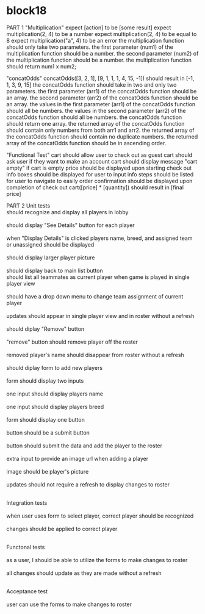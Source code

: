# block18
PART 1
"Multiplication"
expect [action] to be [some result]
expect multiplication(2, 4) to be a number
expect multiplication(2, 4) to be equal to 8
expect multiplication("a", 4) to be an error
the multiplication function should only take two parameters.
the first parameter (num1) of the multiplication function should be a number.
the second parameter (num2) of the multiplication function should be a number.
the multiplication function should return num1 x num2;

"concatOdds"
concatOdds([3, 2, 1], [9, 1, 1, 1, 4, 15, -1])
should result in [-1, 1, 3, 9, 15]
the concatOdds function should take in two and only two parameters.
the first parameter (arr1) of the concatOdds function should be an array.
the second parameter (arr2) of the concatOdds function should be an array.
the values in the first parameter (arr1) of the concatOdds function should all be numbers.
the values in the second parameter (arr2) of the concatOdds function should all be numbers.
the concatOdds function should return one array.
the returned array of the concatOdds function should contain only numbers from both arr1 and arr2.
the returned array of the concatOdds function should contain no duplicate numbers.
the returned array of the concatOdds function should be in ascending order.

"Functional Test"
cart should allow user to check out as guest
cart should ask user if they want to make an account
cart should display message "cart empty" if cart is empty
price should be displayed upon starting check out
info boxes should be displayed for user to input info
steps should be listed for user to navigate to easily
order confirmation should be displayed upon completion of check out
cart([price] * [quantity])
should result in [final price]

PART 2
Unit tests
<br>should recognize and display all players in lobby  
<br>should display "See Details" button for each player  
 <br>when "Display Details" is clicked players name, breed, and assigned team or unassigned should be displayed  
 <br>should display larger player picture  
 <br>should display back to main list button 
 <br>should list all teammates as current player when game is played in single player view  
 <br>should have a drop down menu to change team assignment of current player  
 <br>updates should appear in single player view and in roster without a refresh  
<br>should diplay "Remove" button  
<br> "remove" button should remove player off the roster  
<br> removed player's name should disappear from roster without a refresh  
<br>should diplay form to add new players  
<br>form should display two inputs  
 <br> one input should display players name  
 <br>one input should display players breed  
<br>form should display one button  
 <br>button should be a submit button  
 <br>button should submit the data and add the player to the roster  
 <br>extra input to provide an image url when adding a player  
 <br>image should be player's picture  
<br>updates should not require a refresh to display changes to roster  

<br>Integration tests  
<br>when user uses form to select player, correct player should be recognized  
<br>changes should be applied to correct player  

<br>Functonal tests  
<br>as a user, I should be able to utilize the forms to make changes to roster  
<br>all changes should update as they are made without a refresh  

<br>Acceptance test  
<br>user can use the forms to make changes to roster  



